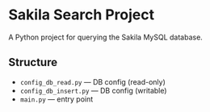 # Sakila Search Project

A Python project for querying the Sakila MySQL database.

## Structure

- `config_db_read.py` — DB config (read-only)
- `config_db_insert.py` — DB config (writable)
- `main.py` — entry point